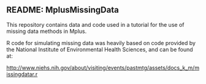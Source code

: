  README: MplusMissingData
------------------------------------

This repository contains data and code used in a tutorial for the use
of missing data methods in Mplus.

R code for simulating missing data was heavily based on code provided by the
National Institute of Environmental Health Sciences, and can be found at:

http://www.niehs.nih.gov/about/visiting/events/pastmtg/assets/docs_k_m/missingdatar.r
